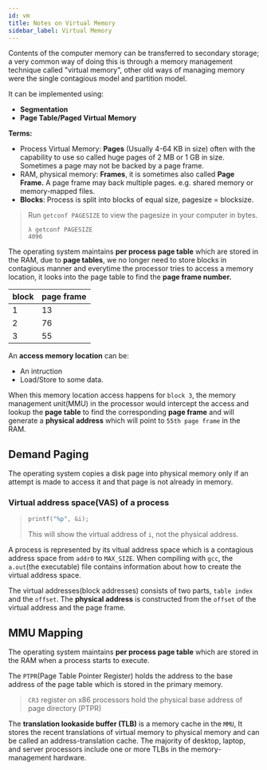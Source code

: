 ```yaml
---
id: vm
title: Notes on Virtual Memory
sidebar_label: Virtual Memory
---
```


Contents of the computer memory can be transferred to secondary storage; a very common way of doing this is through a memory management technique called "virtual memory", other old ways of managing memory were the single contagious model and partition model.

It can be implemented using:

- **Segmentation**
- **Page Table/Paged Virtual Memory**

**Terms:**

- Process Virtual Memory: **Pages** (Usually 4-64 KB in size) often with the capability to use so called huge pages of 2 MB or 1 GB in size. Sometimes a page may not be backed by a page frame.
- RAM, physical memory: **Frames**, it is sometimes also called **Page Frame.** A page frame may back multiple pages. e.g. shared memory or memory-mapped files.
- **Blocks**: Process is split into blocks of equal size, pagesize = blocksize.

> Run `getconf PAGESIZE` to view the pagesize in your computer in bytes.
>
> ```shell
> λ getconf PAGESIZE
> 4096
> ```

The operating system maintains **per process page table** which are stored in the RAM, due to **page tables**, we no longer need to store blocks in contagious manner and everytime the processor tries to access a memory location, it looks into the page table to find the **page frame number.**

| block | page frame |
| ----- | ---------- |
| 1     | 13         |
| 2     | 76         |
| 3     | 55         |

An **access memory location** can be:

- An intruction
- Load/Store to some data.

When this memory location access happens for `block 3`, the memory management unit(MMU) in the processor would intercept the access and lookup the **page table** to find the corresponding **page frame** and will generate a **physical address** which will point to `55th page frame` in the RAM.

## Demand Paging

The operating system copies a disk page into physical memory only if an attempt is made to access it and that page is not already in memory.

### Virtual address space(VAS) of a process

> ```c
> printf("%p", &i);
> ```
>
> This will show the virtual address of `i`, not the physical address.

A process is represented by its vitual address space which is a contagious address space from `addr0` to `MAX_SIZE`. When compiling with `gcc`, the `a.out`(the executable) file contains information about how to create the virtual address space.

The virtual addresses(block addresses) consists of two parts, `table index` and the `offset`. The **physical address** is constructed from the `offset` of the virtual address and the page frame.

## MMU Mapping

The operating system maintains **per process page table** which are stored in the RAM when a process starts to execute.

The `PTPR`(Page Table Pointer Register) holds the address to the base address of the page table which is stored in the primary memory.

> `CR3` register on x86 processors hold the physical base address of page directory (PTPR)

The **translation lookaside buffer (TLB)** is a memory cache in the `MMU`, It stores the recent translations of virtual memory to physical memory and can be called an address-translation cache. The majority of desktop, laptop, and server processors include one or more TLBs in the memory-management hardware.
